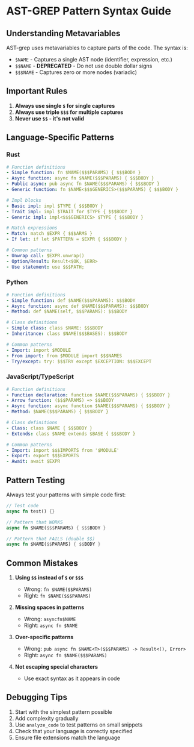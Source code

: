 # AST-GREP Pattern Syntax Guide

## Understanding Metavariables

AST-grep uses metavariables to capture parts of the code. The syntax is:

- `$NAME` - Captures a single AST node (identifier, expression, etc.)
- `$$NAME` - **DEPRECATED** - Do not use double dollar signs
- `$$$NAME` - Captures zero or more nodes (variadic)

## Important Rules

1. **Always use single `$` for single captures**
2. **Always use triple `$$$` for multiple captures**
3. **Never use `$$` - it's not valid**

## Language-Specific Patterns

### Rust

```yaml
# Function definitions
- Simple function: fn $NAME($$$PARAMS) { $$$BODY }
- Async function: async fn $NAME($$$PARAMS) { $$$BODY }
- Public async: pub async fn $NAME($$$PARAMS) { $$$BODY }
- Generic function: fn $NAME<$$$GENERICS>($$$PARAMS) { $$$BODY }

# Impl blocks
- Basic impl: impl $TYPE { $$$BODY }
- Trait impl: impl $TRAIT for $TYPE { $$$BODY }
- Generic impl: impl<$$$GENERICS> $TYPE { $$$BODY }

# Match expressions
- Match: match $EXPR { $$$ARMS }
- If let: if let $PATTERN = $EXPR { $$$BODY }

# Common patterns
- Unwrap call: $EXPR.unwrap()
- Option/Result: Result<$OK, $ERR>
- Use statement: use $$$PATH;
```

### Python

```yaml
# Function definitions
- Simple function: def $NAME($$$PARAMS): $$$BODY
- Async function: async def $NAME($$$PARAMS): $$$BODY
- Method: def $NAME(self, $$$PARAMS): $$$BODY

# Class definitions
- Simple class: class $NAME: $$$BODY
- Inheritance: class $NAME($$$BASES): $$$BODY

# Common patterns
- Import: import $MODULE
- From import: from $MODULE import $$$NAMES
- Try/except: try: $$$TRY except $EXCEPTION: $$$EXCEPT
```

### JavaScript/TypeScript

```yaml
# Function definitions
- Function declaration: function $NAME($$$PARAMS) { $$$BODY }
- Arrow function: ($$$PARAMS) => $$$BODY
- Async function: async function $NAME($$$PARAMS) { $$$BODY }
- Method: $NAME($$$PARAMS) { $$$BODY }

# Class definitions
- Class: class $NAME { $$$BODY }
- Extends: class $NAME extends $BASE { $$$BODY }

# Common patterns
- Import: import $$$IMPORTS from '$MODULE'
- Export: export $$$EXPORTS
- Await: await $EXPR
```

## Pattern Testing

Always test your patterns with simple code first:

```rust
// Test code
async fn test() {}

// Pattern that WORKS
async fn $NAME($$$PARAMS) { $$$BODY }

// Pattern that FAILS (double $$)
async fn $NAME($$PARAMS) { $$BODY }
```

## Common Mistakes

1. **Using `$$` instead of `$` or `$$$`**
   - Wrong: `fn $NAME($$PARAMS)`
   - Right: `fn $NAME($$$PARAMS)`

2. **Missing spaces in patterns**
   - Wrong: `asyncfn$NAME`
   - Right: `async fn $NAME`

3. **Over-specific patterns**
   - Wrong: `pub async fn $NAME<T>($$$PARAMS) -> Result<(), Error>`
   - Right: `async fn $NAME($$$PARAMS)`

4. **Not escaping special characters**
   - Use exact syntax as it appears in code

## Debugging Tips

1. Start with the simplest pattern possible
2. Add complexity gradually
3. Use `analyze_code` to test patterns on small snippets
4. Check that your language is correctly specified
5. Ensure file extensions match the language